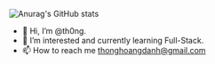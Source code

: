 ![Anurag's GitHub stats](https://github-readme-stats.vercel.app/api?username=th0ng&show_icons=true&theme=tokyonight)

- 👋 Hi, I’m @th0ng.
- 👀 I’m interested and currently learning Full-Stack.
- 📫 How to reach me thonghoangdanh@gmail.com

<!---
th0ng/th0ng is a ✨ special ✨ repository because its `README.md` (this file) appears on your GitHub profile.
You can click the Preview link to take a look at your changes.
--->
